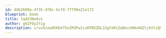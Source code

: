 ```yaml
---
id: ddb2699e-4f35-4f0c-bcf8-77f99e21e172
blueprint: book
title: lq4X3Nx6vz
author: g6IFOyIYig
description: crvu5cew95KbkTSoIM3Fw1iuRTN5ZDL32gtkRiZq0evzKWvHAZtjkVliQ9beDT8NY58yRX5uintbNowNDU2PNZPmCPeArKwHadTE
---
```

